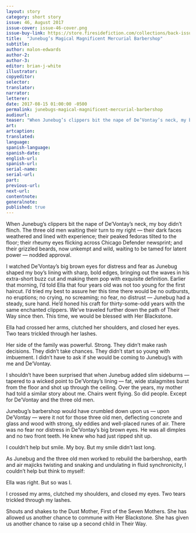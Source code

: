 ```yaml
---
layout: story
category: short story
issue: 46, August 2017
issue-cover: issue-46-cover.png
issue-buy-link: https://store.firesidefiction.com/collections/back-issues/products/fireside-magazine-issue-46
title:  "Junebug’s Magical Magnificent Mercurial Barbershop"
subtitle:
author: malon-edwards
author-2:
author-3:
editor: brian-j-white
illustrator:
copyeditor:
selector:
translator:
narrator:
letterer:
date: 2017-08-15 01:00:00 -0500
permalink: junebugs-magical-magnificent-mercurial-barbershop
audiourl:
teaser: "When Junebug’s clippers bit the nape of De’Vontay’s neck, my boy didn’t flinch."
art:
artcaption:
translated:
language:
spanish-language:
spanish-date:
english-url:
spanish-url:
serial-name:
serial-url:
part:
previous-url:
next-url:
contentnote:
generalnote:
published: true
---
```


When Junebug’s clippers bit the nape of De’Vontay’s neck, my boy didn’t flinch. The three old men waiting their turn to my right — their dark faces weathered and lined with experience; their peaked fedoras tilted to the floor; their rheumy eyes flicking across Chicago Defender newsprint; and their grizzled beards, now unkempt and wild, waiting to be tamed for latent power — nodded approval.

I watched De’Vontay’s big brown eyes for distress and fear as Junebug shaped my boy’s lining with sharp, bold edges, bringing out the waves in his extra-short buzz cut and making them pop with exquisite definition. Earlier that morning, I’d told Ella that four years old was not too young for the first haircut. I’d tried my best to assure her this time there would be no outbursts, no eruptions; no crying, no screaming; no fear, no distrust — Junebug had a steady, sure hand. He’d honed his craft for thirty-some-odd years with the same enchanted clippers. We’ve traveled further down the path of Their Way since then. This time, we would be blessed with Her Blackstone.

Ella had crossed her arms, clutched her shoulders, and closed her eyes. Two tears trickled through her lashes.

Her side of the family was powerful. Strong. They didn’t make rash decisions. They didn’t take chances. They didn’t start so young with imbuement. I didn’t have to ask if she would be coming to Junebug’s with me and De’Vontay.

I shouldn’t have been surprised that when Junebug added slim sideburns — tapered to a wicked point to De’Vontay’s lining — fat, wide stalagmites burst from the floor and shot up through the ceiling. Over the years, my mother had told a similar story about me. Chairs went flying. So did people. Except for De’Vontay and the three old men.

Junebug’s barbershop would have crumbled down upon us — upon De’Vontay — were it not for those three old men, deflecting concrete and glass and wood with strong, sly eddies and well-placed runes of air. There was no fear nor distress in De’Vontay’s big brown eyes. He was all dimples and no two front teeth. He knew who had just ripped shit up.

I couldn’t help but smile. My boy. But my smile didn’t last long.

As Junebug and the three old men worked to rebuild the barbershop, earth and air majicks twisting and snaking and undulating in fluid synchronicity, I couldn’t help but think to myself:

Ella was right. But so was I.

I crossed my arms, clutched my shoulders, and closed my eyes. Two tears trickled through my lashes.

Shouts and shakes to the Dust Mother, First of the Seven Mothers. She has allowed us another chance to commune with Her Blackstone. She has given us another chance to raise up a second child in Their Way.
